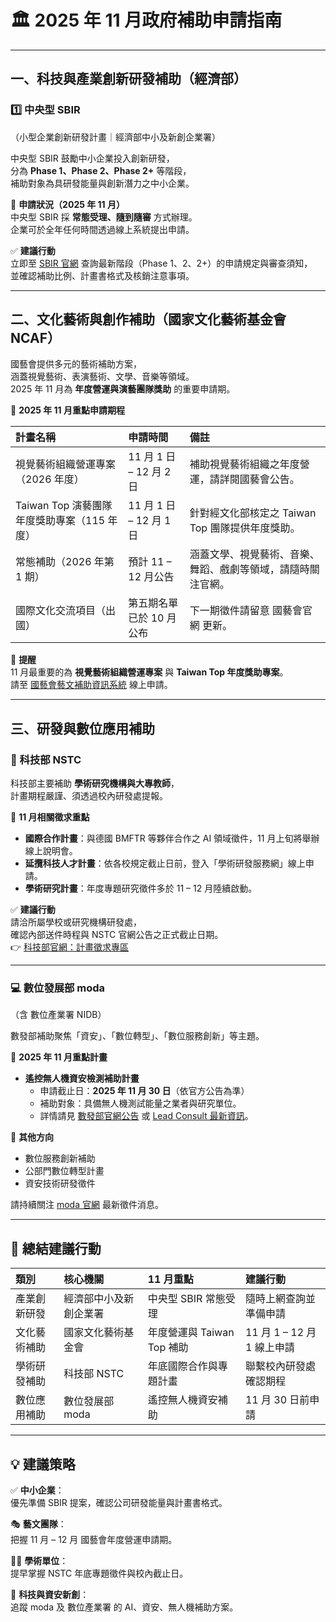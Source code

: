 # 🏛️ 2025 年 11 月政府補助申請指南

---

## 一、科技與產業創新研發補助（經濟部）

### 1️⃣ 中央型 SBIR  
（小型企業創新研發計畫｜經濟部中小及新創企業署）

中央型 SBIR 鼓勵中小企業投入創新研發，  
分為 **Phase 1、Phase 2、Phase 2+** 等階段，  
補助對象為具研發能量與創新潛力之中小企業。

📅 **申請狀況（2025 年 11 月）**  
中央型 SBIR 採 **常態受理、隨到隨審** 方式辦理。  
企業可於全年任何時間透過線上系統提出申請。

✅ **建議行動**  
立即至 [SBIR 官網](https://www.sbir.org.tw) 查詢最新階段（Phase 1、2、2+）的申請規定與審查須知，  
並確認補助比例、計畫書格式及核銷注意事項。

---

## 二、文化藝術與創作補助（國家文化藝術基金會 NCAF）

國藝會提供多元的藝術補助方案，  
涵蓋視覺藝術、表演藝術、文學、音樂等領域。  
2025 年 11 月為 **年度營運與演藝團隊獎助** 的重要申請期。

📅 **2025 年 11 月重點申請期程**

| 計畫名稱 | 申請時間 | 備註 |
|:--|:--|:--|
| 視覺藝術組織營運專案（2026 年度） | 11 月 1 日 – 12 月 2 日 | 補助視覺藝術組織之年度營運，請詳閱國藝會公告。 |
| Taiwan Top 演藝團隊年度獎助專案（115 年度） | 11 月 1 日 – 12 月 1 日 | 針對經文化部核定之 Taiwan Top 團隊提供年度獎助。 |
| 常態補助（2026 年第 1 期） | 預計 11 – 12 月公告 | 涵蓋文學、視覺藝術、音樂、舞蹈、戲劇等領域，請隨時關注官網。 |
| 國際文化交流項目（出國） | 第五期名單已於 10 月公布 | 下一期徵件請留意 國藝會官網 更新。 |

📝 **提醒**  
11 月最重要的為 **視覺藝術組織營運專案** 與 **Taiwan Top 年度獎助專案**。  
請至 [國藝會藝文補助資訊系統](https://grants.ncafroc.org.tw) 線上申請。

---

## 三、研發與數位應用補助

### 🧠 科技部 NSTC  
科技部主要補助 **學術研究機構與大專教師**，  
計畫期程嚴謹、須透過校內研發處提報。

📅 **11 月相關徵求重點**

- **國際合作計畫**：與德國 BMFTR 等夥伴合作之 AI 領域徵件，11 月上旬將舉辦線上說明會。  
- **延攬科技人才計畫**：依各校規定截止日前，登入「學術研發服務網」線上申請。  
- **學術研究計畫**：年度專題研究徵件多於 11 – 12 月陸續啟動。  

✅ **建議行動**  
請洽所屬學校或研究機構研發處，  
確認內部送件時程與 NSTC 官網公告之正式截止日期。  
👉 [科技部官網：計畫徵求專區](https://www.nstc.gov.tw)

---

### 💻 數位發展部 moda  
（含 數位產業署 NIDB）

數發部補助聚焦「資安」、「數位轉型」、「數位服務創新」等主題。  

📅 **2025 年 11 月重點計畫**  
- **遙控無人機資安檢測補助計畫**  
  - 申請截止日：**2025 年 11 月 30 日**（依官方公告為準）  
  - 補助對象：具備無人機測試能量之業者與研究單位。  
  - 詳情請見 [數發部官網公告](https://moda.gov.tw) 或 [Lead Consult 最新資訊](https://leadconsult.com.tw/news_view_rule.asp?ID=136)。

🧾 **其他方向**  
- 數位服務創新補助  
- 公部門數位轉型計畫  
- 資安技術研發徵件  

請持續關注 [moda 官網](https://moda.gov.tw) 最新徵件消息。

---

## 📌 總結建議行動

| 類別 | 核心機關 | 11 月重點 | 建議行動 |
|:--|:--|:--|:--|
| 產業創新研發 | 經濟部中小及新創企業署 | 中央型 SBIR 常態受理 | 隨時上網查詢並準備申請 |
| 文化藝術補助 | 國家文化藝術基金會 | 年度營運與 Taiwan Top 補助 | 11 月 1 – 12 月 1 線上申請 |
| 學術研發補助 | 科技部 NSTC | 年底國際合作與專題計畫 | 聯繫校內研發處確認期程 |
| 數位應用補助 | 數位發展部 moda | 遙控無人機資安補助 | 11 月 30 日前申請 |

---

## 💡 建議策略

✅ **中小企業**：  
優先準備 SBIR 提案，確認公司研發能量與計畫書格式。  

🎭 **藝文團隊**：  
把握 11 月 – 12 月 國藝會年度營運申請期。  

🧑‍🏫 **學術單位**：  
提早掌握 NSTC 年底專題徵件與校內截止日。  

🔐 **科技與資安新創**：  
追蹤 moda 及 數位產業署 的 AI、資安、無人機補助方案。
